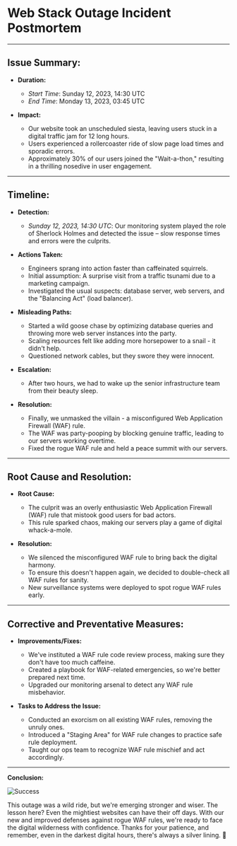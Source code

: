 # Web Stack Outage Incident Postmortem

---

## Issue Summary:

- **Duration:**

  - _Start Time_: Sunday 12, 2023, 14:30 UTC
  - _End Time_: Monday 13, 2023, 03:45 UTC

- **Impact:**
  - Our website took an unscheduled siesta, leaving users stuck in a digital traffic jam for 12 long hours.
  - Users experienced a rollercoaster ride of slow page load times and sporadic errors.
  - Approximately 30% of our users joined the "Wait-a-thon," resulting in a thrilling nosedive in user engagement.

---

## Timeline:

- **Detection:**

  - _Sunday 12, 2023, 14:30 UTC_: Our monitoring system played the role of Sherlock Holmes and detected the issue – slow response times and errors were the culprits.

- **Actions Taken:**

  - Engineers sprang into action faster than caffeinated squirrels.
  - Initial assumption: A surprise visit from a traffic tsunami due to a marketing campaign.
  - Investigated the usual suspects: database server, web servers, and the "Balancing Act" (load balancer).

- **Misleading Paths:**

  - Started a wild goose chase by optimizing database queries and throwing more web server instances into the party.
  - Scaling resources felt like adding more horsepower to a snail - it didn't help.
  - Questioned network cables, but they swore they were innocent.

- **Escalation:**

  - After two hours, we had to wake up the senior infrastructure team from their beauty sleep.

- **Resolution:**
  - Finally, we unmasked the villain - a misconfigured Web Application Firewall (WAF) rule.
  - The WAF was party-pooping by blocking genuine traffic, leading to our servers working overtime.
  - Fixed the rogue WAF rule and held a peace summit with our servers.

---

## Root Cause and Resolution:

- **Root Cause:**

  - The culprit was an overly enthusiastic Web Application Firewall (WAF) rule that mistook good users for bad actors.
  - This rule sparked chaos, making our servers play a game of digital whack-a-mole.

- **Resolution:**
  - We silenced the misconfigured WAF rule to bring back the digital harmony.
  - To ensure this doesn't happen again, we decided to double-check all WAF rules for sanity.
  - New surveillance systems were deployed to spot rogue WAF rules early.

---

## Corrective and Preventative Measures:

- **Improvements/Fixes:**

  - We've instituted a WAF rule code review process, making sure they don't have too much caffeine.
  - Created a playbook for WAF-related emergencies, so we're better prepared next time.
  - Upgraded our monitoring arsenal to detect any WAF rule misbehavior.

- **Tasks to Address the Issue:**
  - Conducted an exorcism on all existing WAF rules, removing the unruly ones.
  - Introduced a "Staging Area" for WAF rule changes to practice safe rule deployment.
  - Taught our ops team to recognize WAF rule mischief and act accordingly.

---

**Conclusion:**

![Success](https://media.giphy.com/media/5bbTWe4cLBW9SX37h4/giphy.gif)

This outage was a wild ride, but we're emerging stronger and wiser. The lesson here? Even the mightiest websites can have their off days. With our new and improved defenses against rogue WAF rules, we're ready to face the digital wilderness with confidence. Thanks for your patience, and remember, even in the darkest digital hours, there's always a silver lining. 🌟
